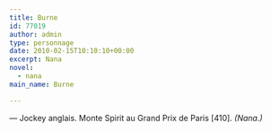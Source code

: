 ```yaml
---
title: Burne
id: 77019
author: admin
type: personnage
date: 2010-02-15T10:10:10+00:00
excerpt: Nana
novel:
  - nana
main_name: Burne

---
```

— Jockey anglais. Monte Spirit au Grand Prix de Paris [410]. _(Nana.)_